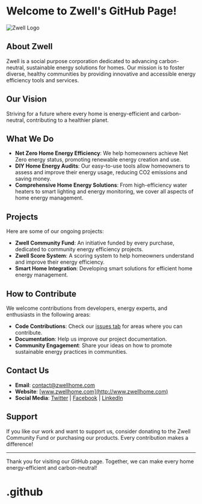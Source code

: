 # Welcome to Zwell's GitHub Page!

![Zwell Logo](URL-to-Zwell-Logo)

## About Zwell

Zwell is a social purpose corporation dedicated to advancing carbon-neutral, sustainable energy solutions for homes. Our mission is to foster diverse, healthy communities by providing innovative and accessible energy efficiency tools and services.

## Our Vision

Striving for a future where every home is energy-efficient and carbon-neutral, contributing to a healthier planet.

## What We Do

- **Net Zero Home Energy Efficiency**: We help homeowners achieve Net Zero energy status, promoting renewable energy creation and use.
- **DIY Home Energy Audits**: Our easy-to-use tools allow homeowners to assess and improve their energy usage, reducing CO2 emissions and saving money.
- **Comprehensive Home Energy Solutions**: From high-efficiency water heaters to smart lighting and energy monitoring, we cover all aspects of home energy management.

## Projects

Here are some of our ongoing projects:

- **Zwell Community Fund**: An initiative funded by every purchase, dedicated to community energy efficiency projects.
- **Zwell Score System**: A scoring system to help homeowners understand and improve their energy efficiency.
- **Smart Home Integration**: Developing smart solutions for efficient home energy management.

## How to Contribute

We welcome contributions from developers, energy experts, and enthusiasts in the following areas:

- **Code Contributions**: Check our [issues tab](link-to-issues) for areas where you can contribute.
- **Documentation**: Help us improve our project documentation.
- **Community Engagement**: Share your ideas on how to promote sustainable energy practices in communities.

## Contact Us

- **Email**: [contact@zwellhome.com](mailto:contact@zwellhome.com)
- **Website**: [www.zwellhome.com](http://www.zwellhome.com)
- **Social Media**: [Twitter](Twitter-Link) | [Facebook](Facebook-Link) | [LinkedIn](LinkedIn-Link)

## Support

If you like our work and want to support us, consider donating to the Zwell Community Fund or purchasing our products. Every contribution makes a difference!

---

Thank you for visiting our GitHub page. Together, we can make every home energy-efficient and carbon-neutral!

# .github
